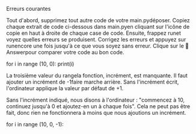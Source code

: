 Erreurs courantes

Tout d'abord, supprimez tout autre code de votre main.pydéposer. Copiez chaque extrait de code ci-dessous dans main.pyen cliquant sur l'icône de copie en haut à droite de chaque case de code. Ensuite, frappez runet voyez quelles erreurs se produisent. Corrigez les erreurs et appuyez sur runencore une fois jusqu'à ce que vous soyez sans erreur. Clique sur le 👀 Answerpour comparer votre code au bon code.

for i in range (10, 0):
  print(i)

La troisième valeur du rangela fonction, incrément, est manquante. Il faut ajouter un incrément de -1faire marche arrière. Sans l'incrément écrit, l'ordinateur applique la valeur par défaut de +1.

Sans l'incrément indiqué, nous disons à l'ordinateur : "commencez à 10, continuez jusqu'à 0 et ajoutez-en un à chaque fois". Cela ne peut pas être fait, donc rien ne fonctionnera à moins que nous ajoutions un incrément.

for i in range (10, 0, -1):